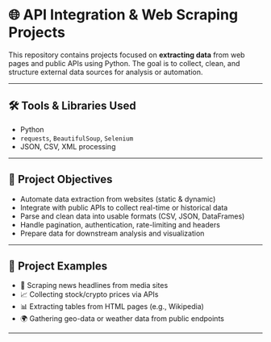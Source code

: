 # 🌐 API Integration & Web Scraping Projects

This repository contains projects focused on **extracting data** from web pages and public APIs using Python. The goal is to collect, clean, and structure external data sources for analysis or automation.

---

## 🛠 Tools & Libraries Used

- Python
- `requests`, `BeautifulSoup`, `Selenium`
- JSON, CSV, XML processing

---

## 🎯 Project Objectives

- Automate data extraction from websites (static & dynamic)
- Integrate with public APIs to collect real-time or historical data
- Parse and clean data into usable formats (CSV, JSON, DataFrames)
- Handle pagination, authentication, rate-limiting and headers
- Prepare data for downstream analysis and visualization

---

## 📂 Project Examples

- 📰 Scraping news headlines from media sites  
- 📈 Collecting stock/crypto prices via APIs  
- 📊 Extracting tables from HTML pages (e.g., Wikipedia)  
- 🌍 Gathering geo-data or weather data from public endpoints

---



